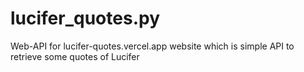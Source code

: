 # lucifer_quotes.py
Web-API for lucifer-quotes.vercel.app website which is simple API to retrieve some quotes of Lucifer
